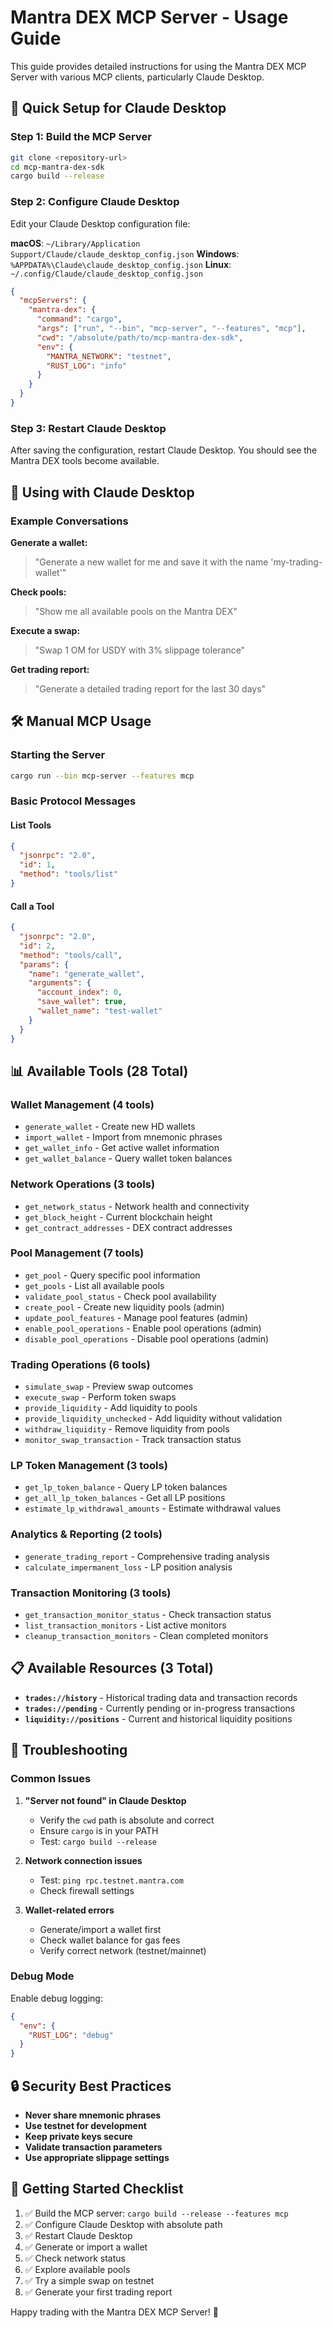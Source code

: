 # Mantra DEX MCP Server - Usage Guide

This guide provides detailed instructions for using the Mantra DEX MCP Server with various MCP clients, particularly Claude Desktop.

## 🚀 Quick Setup for Claude Desktop

### Step 1: Build the MCP Server

```bash
git clone <repository-url>
cd mcp-mantra-dex-sdk
cargo build --release
```

### Step 2: Configure Claude Desktop

Edit your Claude Desktop configuration file:

**macOS**: `~/Library/Application Support/Claude/claude_desktop_config.json`
**Windows**: `%APPDATA%\Claude\claude_desktop_config.json`
**Linux**: `~/.config/Claude/claude_desktop_config.json`

```json
{
  "mcpServers": {
    "mantra-dex": {
      "command": "cargo",
      "args": ["run", "--bin", "mcp-server", "--features", "mcp"],
      "cwd": "/absolute/path/to/mcp-mantra-dex-sdk",
      "env": {
        "MANTRA_NETWORK": "testnet",
        "RUST_LOG": "info"
      }
    }
  }
}
```

### Step 3: Restart Claude Desktop

After saving the configuration, restart Claude Desktop. You should see the Mantra DEX tools become available.

## 💬 Using with Claude Desktop

### Example Conversations

**Generate a wallet:**
> "Generate a new wallet for me and save it with the name 'my-trading-wallet'"

**Check pools:**
> "Show me all available pools on the Mantra DEX"

**Execute a swap:**
> "Swap 1 OM for USDY with 3% slippage tolerance"

**Get trading report:**
> "Generate a detailed trading report for the last 30 days"

## 🛠️ Manual MCP Usage

### Starting the Server
```bash
cargo run --bin mcp-server --features mcp
```

### Basic Protocol Messages

#### List Tools
```json
{
  "jsonrpc": "2.0",
  "id": 1,
  "method": "tools/list"
}
```

#### Call a Tool
```json
{
  "jsonrpc": "2.0",
  "id": 2,
  "method": "tools/call",
  "params": {
    "name": "generate_wallet",
    "arguments": {
      "account_index": 0,
      "save_wallet": true,
      "wallet_name": "test-wallet"
    }
  }
}
```

## 📊 Available Tools (28 Total)

### Wallet Management (4 tools)
- `generate_wallet` - Create new HD wallets
- `import_wallet` - Import from mnemonic phrases  
- `get_wallet_info` - Get active wallet information
- `get_wallet_balance` - Query wallet token balances

### Network Operations (3 tools)
- `get_network_status` - Network health and connectivity
- `get_block_height` - Current blockchain height
- `get_contract_addresses` - DEX contract addresses

### Pool Management (7 tools)
- `get_pool` - Query specific pool information
- `get_pools` - List all available pools
- `validate_pool_status` - Check pool availability
- `create_pool` - Create new liquidity pools (admin)
- `update_pool_features` - Manage pool features (admin)
- `enable_pool_operations` - Enable pool operations (admin)
- `disable_pool_operations` - Disable pool operations (admin)

### Trading Operations (6 tools)
- `simulate_swap` - Preview swap outcomes
- `execute_swap` - Perform token swaps
- `provide_liquidity` - Add liquidity to pools
- `provide_liquidity_unchecked` - Add liquidity without validation
- `withdraw_liquidity` - Remove liquidity from pools
- `monitor_swap_transaction` - Track transaction status

### LP Token Management (3 tools)
- `get_lp_token_balance` - Query LP token balances
- `get_all_lp_token_balances` - Get all LP positions
- `estimate_lp_withdrawal_amounts` - Estimate withdrawal values

### Analytics & Reporting (2 tools)
- `generate_trading_report` - Comprehensive trading analysis
- `calculate_impermanent_loss` - LP position analysis

### Transaction Monitoring (3 tools)
- `get_transaction_monitor_status` - Check transaction status
- `list_transaction_monitors` - List active monitors
- `cleanup_transaction_monitors` - Clean completed monitors

## 📋 Available Resources (3 Total)

- **`trades://history`** - Historical trading data and transaction records
- **`trades://pending`** - Currently pending or in-progress transactions  
- **`liquidity://positions`** - Current and historical liquidity positions

## 🔧 Troubleshooting

### Common Issues

1. **"Server not found" in Claude Desktop**
   - Verify the `cwd` path is absolute and correct
   - Ensure `cargo` is in your PATH
   - Test: `cargo build --release`

2. **Network connection issues**
   - Test: `ping rpc.testnet.mantra.com`
   - Check firewall settings

3. **Wallet-related errors**
   - Generate/import a wallet first
   - Check wallet balance for gas fees
   - Verify correct network (testnet/mainnet)

### Debug Mode

Enable debug logging:
```json
{
  "env": {
    "RUST_LOG": "debug"
  }
}
```

## 🔒 Security Best Practices

- **Never share mnemonic phrases**
- **Use testnet for development**
- **Keep private keys secure**
- **Validate transaction parameters**
- **Use appropriate slippage settings**

## 🎯 Getting Started Checklist

1. ✅ Build the MCP server: `cargo build --release --features mcp`
2. ✅ Configure Claude Desktop with absolute path
3. ✅ Restart Claude Desktop
4. ✅ Generate or import a wallet
5. ✅ Check network status
6. ✅ Explore available pools
7. ✅ Try a simple swap on testnet
8. ✅ Generate your first trading report

Happy trading with the Mantra DEX MCP Server! 🚀 
